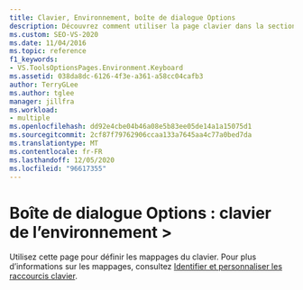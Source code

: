 ```yaml
---
title: Clavier, Environnement, boîte de dialogue Options
description: Découvrez comment utiliser la page clavier dans la section environnement pour définir les mappages du clavier.
ms.custom: SEO-VS-2020
ms.date: 11/04/2016
ms.topic: reference
f1_keywords:
- VS.ToolsOptionsPages.Environment.Keyboard
ms.assetid: 038da8dc-6126-4f3e-a361-a58cc04cafb3
author: TerryGLee
ms.author: tglee
manager: jillfra
ms.workload:
- multiple
ms.openlocfilehash: dd92e4cbe04b46a08e5b83ee05de14a1a15075d1
ms.sourcegitcommit: 2cf87f79762906ccaa133a7645aa4c77a0bed7da
ms.translationtype: MT
ms.contentlocale: fr-FR
ms.lasthandoff: 12/05/2020
ms.locfileid: "96617355"
---
```

# <a name="options-dialog-box-environment--keyboard"></a>Boîte de dialogue Options : clavier de l’environnement \>

Utilisez cette page pour définir les mappages du clavier. Pour plus d’informations sur les mappages, consultez [Identifier et personnaliser les raccourcis clavier](../../ide/identifying-and-customizing-keyboard-shortcuts-in-visual-studio.md).